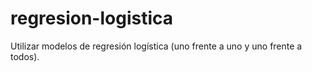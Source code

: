 # regresion-logistica
Utilizar modelos de regresión logística (uno frente a uno y uno frente a todos).
